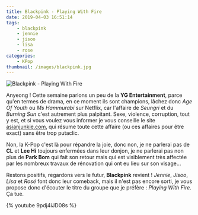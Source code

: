```yaml
---
title: Blackpink - Playing With Fire
date: 2019-04-03 16:51:14
tags:
    - blackpink
    - jennie
    - jisoo
    - lisa
    - rose
categories:
    - KPop
thumbnail: /images/blackpink.jpg
---
```


![Blackpink - Playing With Fire](/images/blackpink.jpg)

Anyeong ! Cette semaine parlons un peu de la **YG Entertainment**, parce qu'en termes de drama, en ce moment ils sont champions, lâchez donc *Age Of Youth* ou *Ms Hammurabi* sur Netflix, car l'affaire de *Seungri*  et du *Burning Sun* c'est autrement plus palpitant. Sexe, violence,  corruption, tout y est, et si vous voulez vous informer je vous  conseille le site [asianjunkie.com](http://www.asianjunkie.com/), qui résume toute cette affaire (ou  ces affaires pour être exact) sans être trop putaclic.

Non,  la K-Pop c'est là pour répandre la joie, donc non, je ne parlerai pas  de **CL** et **Lee Hi** toujours enfermées dans leur donjon, je ne parlerai pas  non plus de **Park Bom** qui fait son retour mais qui est visiblement très  affectée par les nombreux travaux de rénovation qui ont eu lieu sur son  visage...

Restons positifs, regardons vers le futur, **Blackpink** revient ! *Jennie*, *Jisoo*, *Lisa* et *Rosé* font donc leur comeback, mais il n'est pas encore sorti, je vous propose donc d'écouter le titre du groupe que je préfère : *Playing With Fire*. Ça tue.

{% youtube 9pdj4iJD08s %}
